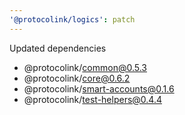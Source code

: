 ```yaml
---
'@protocolink/logics': patch
---
```


Updated dependencies
  - @protocolink/common@0.5.3
  - @protocolink/core@0.6.2
  - @protocolink/smart-accounts@0.1.6
  - @protocolink/test-helpers@0.4.4